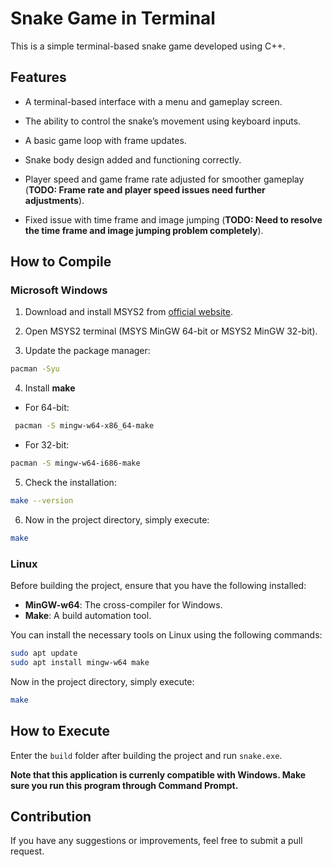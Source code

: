 # Snake Game in Terminal

  

This is a simple terminal-based snake game developed using C++.

  

## Features

  

- A terminal-based interface with a menu and gameplay screen.

- The ability to control the snake’s movement using keyboard inputs.

- A basic game loop with frame updates.

- Snake body design added and functioning correctly.

- Player speed and game frame rate adjusted for smoother gameplay (**TODO: Frame rate and player speed issues need further adjustments**).

- Fixed issue with time frame and image jumping (**TODO: Need to resolve the time frame and image jumping problem completely**).

  

## How to Compile

 ### Microsoft Windows
1. Download and install MSYS2 from [official website](https://www.msys2.org).

2. Open MSYS2 terminal (MSYS MinGW 64-bit or MSYS2 MinGW 32-bit).

3. Update the package manager:

```bash
pacman -Syu
```

4. Install **make**

- For 64-bit:


```bash
 pacman -S mingw-w64-x86_64-make
```

- For 32-bit:

```bash
pacman -S mingw-w64-i686-make
```

5. Check the installation:

```bash
make --version
```

6. Now in the project directory, simply execute:

```bash
make
```
 ### Linux
Before building the project, ensure that you have the following installed:

- **MinGW-w64**: The cross-compiler for Windows.
- **Make**: A build automation tool.

You can install the necessary tools on Linux using the following commands:

```bash
sudo apt update
sudo apt install mingw-w64 make
```
Now in the project directory, simply execute:
```bash
make
```
## How to Execute

Enter the `build` folder after building the project and run `snake.exe`.

**Note that this application is currenly compatible with Windows. Make sure you run this program through Command Prompt.**

## Contribution

If you have any suggestions or improvements, feel free to submit a pull request.
